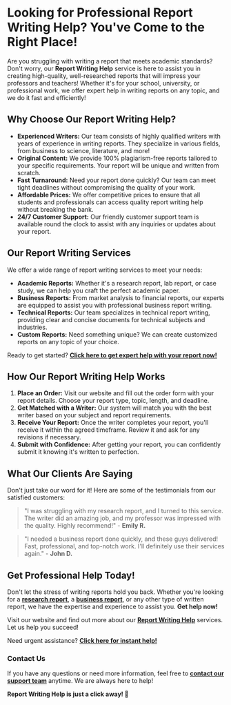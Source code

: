 # Looking for Professional Report Writing Help? You've Come to the Right Place!

Are you struggling with writing a report that meets academic standards? Don't worry, our **Report Writing Help** service is here to assist you in creating high-quality, well-researched reports that will impress your professors and teachers! Whether it's for your school, university, or professional work, we offer expert help in writing reports on any topic, and we do it fast and efficiently!

## Why Choose Our Report Writing Help?

- **Experienced Writers:** Our team consists of highly qualified writers with years of experience in writing reports. They specialize in various fields, from business to science, literature, and more!
- **Original Content:** We provide 100% plagiarism-free reports tailored to your specific requirements. Your report will be unique and written from scratch.
- **Fast Turnaround:** Need your report done quickly? Our team can meet tight deadlines without compromising the quality of your work.
- **Affordable Prices:** We offer competitive prices to ensure that all students and professionals can access quality report writing help without breaking the bank.
- **24/7 Customer Support:** Our friendly customer support team is available round the clock to assist with any inquiries or updates about your report.

## Our Report Writing Services

We offer a wide range of report writing services to meet your needs:

- **Academic Reports:** Whether it's a research report, lab report, or case study, we can help you craft the perfect academic paper.
- **Business Reports:** From market analysis to financial reports, our experts are equipped to assist you with professional business report writing.
- **Technical Reports:** Our team specializes in technical report writing, providing clear and concise documents for technical subjects and industries.
- **Custom Reports:** Need something unique? We can create customized reports on any topic of your choice.

Ready to get started? [**Click here to get expert help with your report now!**](https://tinyurl.com/topessay?keyword=report+writing+help)

## How Our Report Writing Help Works

1. **Place an Order:** Visit our website and fill out the order form with your report details. Choose your report type, topic, length, and deadline.
2. **Get Matched with a Writer:** Our system will match you with the best writer based on your subject and report requirements.
3. **Receive Your Report:** Once the writer completes your report, you'll receive it within the agreed timeframe. Review it and ask for any revisions if necessary.
4. **Submit with Confidence:** After getting your report, you can confidently submit it knowing it's written to perfection.

## What Our Clients Are Saying

Don't just take our word for it! Here are some of the testimonials from our satisfied customers:

> "I was struggling with my research report, and I turned to this service. The writer did an amazing job, and my professor was impressed with the quality. Highly recommend!" - **Emily R.**

> "I needed a business report done quickly, and these guys delivered! Fast, professional, and top-notch work. I'll definitely use their services again." - **John D.**

## Get Professional Help Today!

Don't let the stress of writing reports hold you back. Whether you're looking for a [**research report**](https://tinyurl.com/topessay?keyword=report+writing+help), a [**business report**](https://tinyurl.com/topessay?keyword=report+writing+help), or any other type of written report, we have the expertise and experience to assist you. **Get help now!**

Visit our website and find out more about our [**Report Writing Help**](https://tinyurl.com/topessay?keyword=report+writing+help) services. Let us help you succeed!

Need urgent assistance? [**Click here for instant help!**](https://tinyurl.com/topessay?keyword=report+writing+help)

### Contact Us

If you have any questions or need more information, feel free to [**contact our support team**](https://tinyurl.com/topessay?keyword=report+writing+help) anytime. We are always here to help!

**Report Writing Help is just a click away! 🚀**

